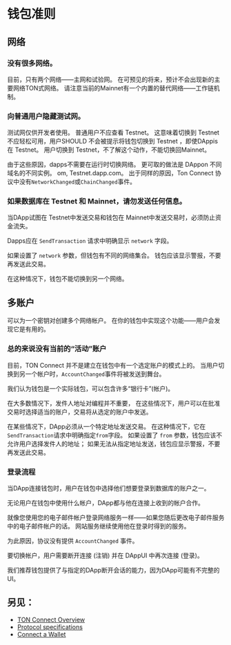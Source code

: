 # 钱包准则

## 网络

### 没有很多网络。

目前，只有两个网络――主网和试验网。
在可预见的将来，预计不会出现新的主要网络TON式网络。 请注意当前的Mainnet有一个内置的替代网络――工作链机制。

### 向普通用户隐藏测试网。

测试网仅供开发者使用。 普通用户不应查看 Testnet。
这意味着切换到 Testnet 不应轻松可用，用户SHOULD 不会被提示将钱包切换到 Testnet ，即使DAppis 在 Testnet。
用户切换到 Testnet，不了解这个动作，不能切换回Mainnet。

由于这些原因，dapps不需要在运行时切换网络。 更可取的做法是 DAppon 不同域名的不同实例。 om, Testnet.dapp.com。
出于同样的原因，Ton Connect 协议中没有`NetworkChanged`或`ChainChanged`事件。

### 如果数据库在 Testnet 和 Mainnet，请勿发送任何信息。

当DApp试图在 Testnet中发送交易和钱包在 Mainnet中发送交易时，必须防止资金流失。

Dapps应在 `SendTransaction` 请求中明确显示 `network` 字段。

如果设置了 `network` 参数，但钱包有不同的网络集合。 钱包应该显示警报，不要再发送此交易。

在这种情况下，钱包不能切换到另一个网络。

## 多账户

可以为一个密钥对创建多个网络帐户。 在你的钱包中实现这个功能——用户会发现它是有用的。

### 总的来说没有当前的“活动”账户

目前，TON Connect 并不是建立在钱包中有一个选定账户的模式上的。 当用户切换到另一个帐户时，`AccountChanged`事件将被发送到舞台。

我们认为钱包是一个实际钱包，可以包含许多“银行卡”(帐户)。

在大多数情况下，发件人地址对编程并不重要， 在这些情况下，用户可以在批准交易时选择适当的账户，交易将从选定的账户中发送。

在某些情况下，DApp必须从一个特定地址发送交易。 在这种情况下，它在`SendTransaction`请求中明确指定`from`字段。 如果设置了 `from` 参数，钱包应该不允许用户选择发件人的地址； 如果无法从指定地址发送，钱包应显示警报，不要再发送此交易。

### 登录流程

当DApp连接钱包时，用户在钱包中选择他们想要登录到数据库的账户之一。

无论用户在钱包中使用什么帐户，DApp都与他在连接上收到的帐户合作。

就像您使用您的电子邮件帐户登录网络服务一样——如果您随后更改电子邮件服务中的电子邮件帐户的话。 网站服务继续使用他在登录时得到的服务。

为此原因，协议没有提供 `AccountChanged` 事件。

要切换帐户，用户需要断开连接 (注销) 并在 DAppUI 中再次连接 (登录)。

我们推荐钱包提供了与指定的DApp断开会话的能力，因为DApp可能有不完整的UI。

## 另见：

- [TON Connect Overview](/dapps/ton-connect/overview.)
- [Protocol specifications](/dapps/ton-connect/protocol/)
- [Connect a Wallet](/dapps/ton-connect/wallet)
